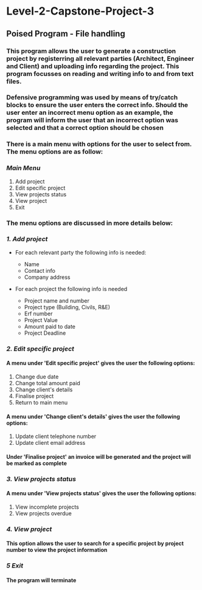 # Level-2-Capstone-Project-3
## Poised Program - File handling
### This program allows the user to generate a construction project by registerring all relevant parties (Architect, Engineer and Client) and uploading info regarding the project. This program focusses on reading and writing info to and from text files.
### Defensive programming was used by means of try/catch blocks to ensure the user enters the correct info. Should the user enter an incorrect menu option as an example, the program will inform the user that an incorrect option was selected and that a correct option should be chosen
### There is a main menu with options for the user to select from. The menu options are as follow:
### *Main Menu*
1. Add project
2. Edit specific project
3. View projects status
4. View project
5. Exit
### The menu options are discussed in more details below:
### *1. Add project*
* For each relevant party the following info is needed:
  - Name
  - Contact info
  - Company address

* For each project the following info is needed
  - Project name and number
  - Project type (Building, Civils, R&E)
  - Erf number
  - Project Value
  - Amount paid to date
  - Project Deadline

### *2. Edit specific project* 
#### A menu under 'Edit specific project' gives the user the following options:
1. Change due date
2. Change total amount paid
3. Change client's details
4. Finalise project
5. Return to main menu

#### A menu under 'Change client's details' gives the user the following options:
1. Update client telephone number
2. Update client email address

#### Under 'Finalise project' an invoice will be generated and the project will be marked as complete

### *3. View projects status*
#### A menu under 'View projects status' gives the user the following options:
1. View incomplete projects
2. View projects overdue

### *4. View project*
#### This option allows the user to search for a specific project by project number to view the project information

###  *5 Exit*
#### The program will terminate
